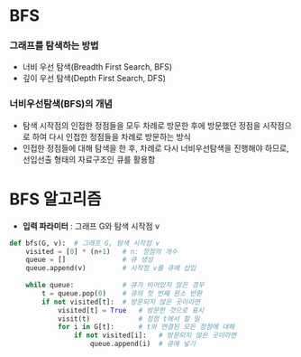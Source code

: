 # BFS
### 그래프를 탐색하는 방법
- 너비 우선 탐색(Breadth First Search, BFS)
- 깊이 우선 탐색(Depth First Search, DFS)

### 너비우선탐색(BFS)의 개념
- 탐색 시작점의 인접한 정점들을 모두 차례로 방문한 후에 방문했던 정점을 시작점으로 하여 다시 인접한 정점들을 차례로 방문하는 방식
- 인접한 정점들에 대해 탐색을 한 후, 차례로 다시 너비우선탐색을 진행해야 하므로, 선입선출 형태의 자료구조인 큐를 활용함

# BFS 알고리즘

- **입력 파라미터** : 그래프 G와 탐색 시작점 v

```python
def bfs(G, v):  # 그래프 G, 탐색 시작점 v
    visited = [0] * (n+1)   # n: 정점의 개수
    queue = []              # 큐 생성
    queue.append(v)         # 시작점 v를 큐에 삽입
    
    while queue:            # 큐가 비어있지 않은 경우
        t = queue.pop(0)    # 큐의 첫 번째 원소 반환
        if not visited[t]:  # 방문되지 않은 곳이라면
            visited[t] = True   # 방문한 것으로 표시
            visit(t)            # 정점 t에서 할 일
            for i in G[t]:      # t와 연결된 모든 정점에 대해
                if not visited[i]:   # 방문되지 않은 곳이라면
                    queue.append(i)  # 큐에 넣기
```